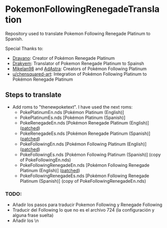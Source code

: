 # PokemonFollowingRenegadeTranslation
 
Repository used to translate Pokemon Following Renegade Platinum to Spanish.

Special Thanks to:
* [Drayano](https://twitter.com/Drayano60): Creator of Pokémon Renegade Platinum
* [Drakyem](https://twitter.com/drakyem): Translator of Pokemon Renegade Platinum to Spainsh
* [Mikelan98](https://twitter.com/Mikelan98) and [AdAstra](https://twitter.com/AdAstra_GL): Creators of Pokémon Following Platinum
* [u/chensquared-art](https://www.reddit.com/r/PokemonROMhacks/comments/s4fbhi/complete_renegade_platinum_and_following_platinum/): Integration of Pokémon Following Platinum to Pokémon Renegade Platinum

## Steps to translate

* Add roms to "thenewpoketext". I have used the next roms:
  * PokePlatinumEn.nds [Pokémon Platinum (English)]
  * PokePlatinumEs.nds [Pokémon Platinum (Spanish)]
  * PokeRenegadeEn.nds [Pokémon Renegade Platinum (English)] ([patched](https://pokehacking.com/fangames/renegade-platinum/))
  * PokeRenegadeEs.nds [Pokémon Renegade Platinum (Spanish)] ([patched](https://pokehacking.com/fangames/renegade-platinum/))
  * PokeFollowingEn.nds [Pokémon Following Platinum (English)] ([patched](https://pokehacking.com/fangames/following-platinum/))
  * PokeFollowingEs.nds [Pokémon Following Platinum (Spanish)] (copy of PokeFollowingEn.nds)
  * PokeFollowingRenegadeEn.nds [Pokémon Following Renegade Platinum (English)] ([patched](https://www.reddit.com/r/PokemonROMhacks/comments/s4fbhi/complete_renegade_platinum_and_following_platinum/))
  * PokeFollowingRenegadeEs.nds [Pokémon Following Renegade Platinum (Spanish)] (copy of PokeFollowingRenegadeEn.nds)

### TODO:
 * Añadir los pasos para traducir Pokemon Following y Renegade Following
 * Traducir del Following lo que no es el archivo 724 (la configuración y alguna frase suelta)
 * Añadir los \n
